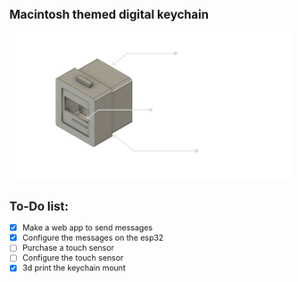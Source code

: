## Macintosh themed digital keychain
![CAD](https://github.com/keytosh/.github/blob/main/profile/Frame%208%20(1).png)

## To-Do list:

- [x] Make a web app to send messages
- [x] Configure the messages on the esp32
- [ ] Purchase a touch sensor
- [ ] Configure the touch sensor
- [x] 3d print the keychain mount
